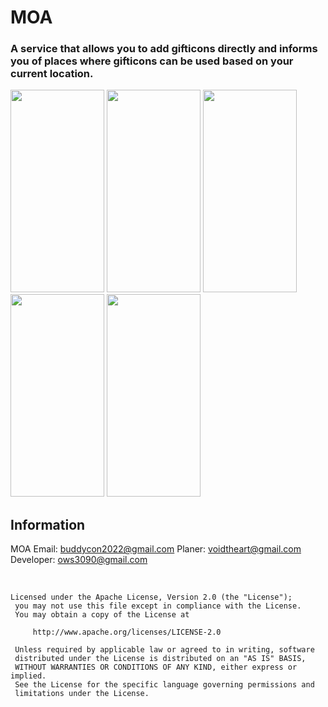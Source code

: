 # MOA
### A service that allows you to add gifticons directly and informs you of places where gifticons can be used based on your current location.
<img src=https://github.com/user-attachments/assets/dfc397ff-5d69-429d-b5fa-e1833483ee34 width=150 height=324/>
<img src=https://github.com/user-attachments/assets/f4c803c6-128c-4f2e-b822-6ef898d28e51 width=150 height=324/>
<img src=https://github.com/user-attachments/assets/3aecbaaa-04d1-4cd0-ae81-e9c4b243da9a width=150 height=324/>
<img src=https://github.com/user-attachments/assets/36c1fa80-9dde-4a98-8321-29d9b61217e2 width=150 height=324/>
<img src=https://github.com/user-attachments/assets/e59fbf3b-ce5a-472c-810a-3eb703e32fa5 width=150 height=324/>

<br>

## Information
MOA Email: buddycon2022@gmail.com
Planer: voidtheart@gmail.com
Developer: ows3090@gmail.com


<br>

```
Licensed under the Apache License, Version 2.0 (the "License");
 you may not use this file except in compliance with the License.
 You may obtain a copy of the License at

     http://www.apache.org/licenses/LICENSE-2.0

 Unless required by applicable law or agreed to in writing, software
 distributed under the License is distributed on an "AS IS" BASIS,
 WITHOUT WARRANTIES OR CONDITIONS OF ANY KIND, either express or implied.
 See the License for the specific language governing permissions and
 limitations under the License.
```
